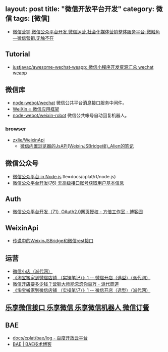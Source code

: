 layout: post
title: "微信开放平台开发"
category: 微信
tags: [微信]
---

- [微信营销,微信公众平台开发,微信运营,社会化媒体营销整体服务平台-微触角—微信营销,无触不在](http://www.weifeeler.com/)

## Tutorial

- [justjavac/awesome-wechat-weapp: 微信小程序开发资源汇总 wechat weapp](https://github.com/justjavac/awesome-wechat-weapp)

## 微信库

- [node-webot/wechat](https://github.com/node-webot/wechat) 微信公共平台消息接口服务中间件。
- [WeiXin ๏ 微信应用框架](http://weixinjs.org/)
- [node-webot/weixin-robot](https://github.com/node-webot/weixin-robot) 微信公共帐号自动回复机器人。

### browser

- [zxlie/WeixinApi](https://github.com/zxlie/WeixinApi)
	- [微信内置浏览器的JsAPI(WeixinJSBridge续)_Alien的笔记](http://www.baidufe.com/item/f07a3be0b23b4c9606bb.html)

## 微信公众号

- [微信公众平台 in Node.js](http://blog.fantasyshao.com/2013-10-node-wechat-demo/)
tle=docs/cplat/rt/node.js)
- [微信公众平台开发(76) 无高级接口账号获取用户基本信息](http://www.cnblogs.com/txw1958/p/weixin76-user-info.html)

## Auth

- [微信公众平台开发（71）OAuth2.0网页授权 - 方倍工作室 - 博客园](http://www.cnblogs.com/txw1958/p/weixin71-oauth20.html)

## WeixinApi

- [传说中的WeixinJSBridge和微信rest接口](http://bbs.blueidea.com/thread-3103040-1-1.html)

## 运营

- [微信小店（派代网）](http://www.paidai.com/labels/%E5%BE%AE%E4%BF%A1%E5%B0%8F%E5%BA%97.html)
- [《淘宝搬家到微信店铺 （实操笔记）》1 -- 微信开店（选型）（派代网）](http://bbs.paidai.com/topic/265663)
- [微信开店要多少钱？营销大师能忽悠你百万 - 派代商道](http://news.paidai.com/14497)
- [《淘宝搬家到微信店铺 （实操笔记）》1 -- 微信开店（选型）（派代网）](http://bbs.paidai.com/topic/265663)

## [乐享微信接口 乐享微信 乐享微信机器人 微信订餐](http://www.wxapi.cn/)

## BAE

- [docs/cplat/bae/log - 百度开放云平台](http://developer.baidu.com/wiki/index.php?title=docs/cplat/bae/log)
- [BAE | BAE技术博客](http://godbae.duapp.com/?author=1)
